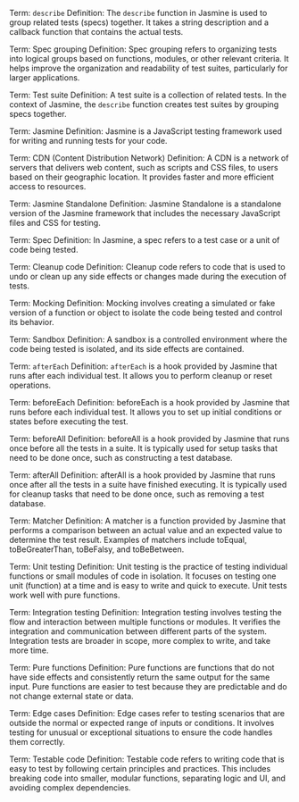 Term: `describe`
Definition: The `describe` function in Jasmine is used to group related tests (specs) together. It takes a string description and a callback function that contains the actual tests.

Term: Spec grouping
Definition: Spec grouping refers to organizing tests into logical groups based on functions, modules, or other relevant criteria. It helps improve the organization and readability of test suites, particularly for larger applications.

Term: Test suite
Definition: A test suite is a collection of related tests. In the context of Jasmine, the `describe` function creates test suites by grouping specs together.

Term: Jasmine
Definition: Jasmine is a JavaScript testing framework used for writing and running tests for your code.

Term: CDN (Content Distribution Network)
Definition: A CDN is a network of servers that delivers web content, such as scripts and CSS files, to users based on their geographic location. It provides faster and more efficient access to resources.

Term: Jasmine Standalone
Definition: Jasmine Standalone is a standalone version of the Jasmine framework that includes the necessary JavaScript files and CSS for testing.

Term: Spec
Definition: In Jasmine, a spec refers to a test case or a unit of code being tested.

Term: Cleanup code
Definition: Cleanup code refers to code that is used to undo or clean up any side effects or changes made during the execution of tests.

Term: Mocking
Definition: Mocking involves creating a simulated or fake version of a function or object to isolate the code being tested and control its behavior.

Term: Sandbox
Definition: A sandbox is a controlled environment where the code being tested is isolated, and its side effects are contained.

Term: `afterEach`
Definition: `afterEach` is a hook provided by Jasmine that runs after each individual test. It allows you to perform cleanup or reset operations.

Term: beforeEach
Definition: beforeEach is a hook provided by Jasmine that runs before each individual test. It allows you to set up initial conditions or states before executing the test.

Term: beforeAll
Definition: beforeAll is a hook provided by Jasmine that runs once before all the tests in a suite. It is typically used for setup tasks that need to be done once, such as constructing a test database.

Term: afterAll
Definition: afterAll is a hook provided by Jasmine that runs once after all the tests in a suite have finished executing. It is typically used for cleanup tasks that need to be done once, such as removing a test database.

Term: Matcher
Definition: A matcher is a function provided by Jasmine that performs a comparison between an actual value and an expected value to determine the test result. Examples of matchers include toEqual, toBeGreaterThan, toBeFalsy, and toBeBetween.

Term: Unit testing
Definition: Unit testing is the practice of testing individual functions or small modules of code in isolation. It focuses on testing one unit (function) at a time and is easy to write and quick to execute. Unit tests work well with pure functions.

Term: Integration testing
Definition: Integration testing involves testing the flow and interaction between multiple functions or modules. It verifies the integration and communication between different parts of the system. Integration tests are broader in scope, more complex to write, and take more time.

Term: Pure functions
Definition: Pure functions are functions that do not have side effects and consistently return the same output for the same input. Pure functions are easier to test because they are predictable and do not change external state or data.

Term: Edge cases
Definition: Edge cases refer to testing scenarios that are outside the normal or expected range of inputs or conditions. It involves testing for unusual or exceptional situations to ensure the code handles them correctly.

Term: Testable code
Definition: Testable code refers to writing code that is easy to test by following certain principles and practices. This includes breaking code into smaller, modular functions, separating logic and UI, and avoiding complex dependencies.